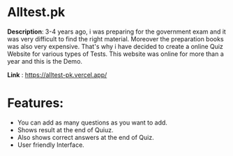 # Alltest.pk

**Description**: 3-4 years ago, i was preparing for the government exam and it was very difficult to find the right material. Moreover the preparation books was also very expensive. That's why i have decided to create a online Quiz Website for various types of Tests. This website was online for more than a year and this is the Demo.

**Link** : https://alltest-pk.vercel.app/

# Features:
 - You can add as many questions as you want to add.
 - Shows result at the end of Quiuz.
 - Also shows correct answers at the end of Quiz.
 - User friendly Interface.

